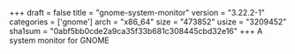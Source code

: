 +++
draft = false
title = "gnome-system-monitor"
version = "3.22.2-1"
categories = ['gnome']
arch = "x86_64"
size = "473852"
usize = "3209452"
sha1sum = "0abf5bb0cde2a9ca35f33b681c308445cbd32e16"
+++
A system monitor for GNOME